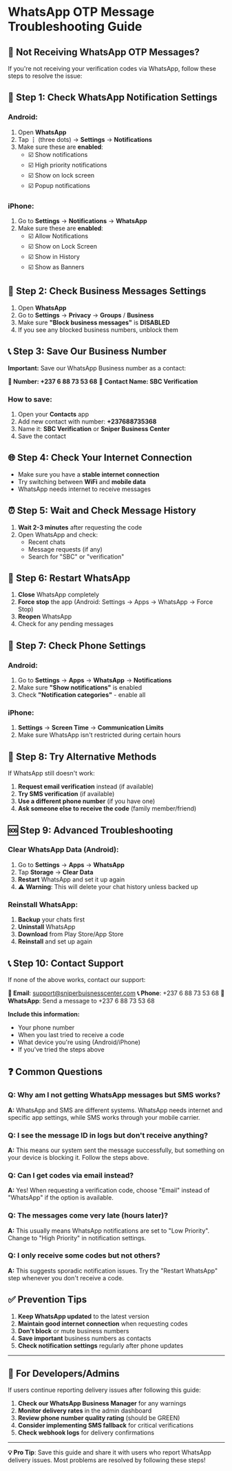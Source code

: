 # WhatsApp OTP Message Troubleshooting Guide

## 🚨 Not Receiving WhatsApp OTP Messages?

If you're not receiving your verification codes via WhatsApp, follow these steps to resolve the issue:

## 📱 Step 1: Check WhatsApp Notification Settings

### Android:
1. Open **WhatsApp**
2. Tap **⋮** (three dots) → **Settings** → **Notifications**
3. Make sure these are **enabled**:
   - ☑️ Show notifications
   - ☑️ High priority notifications
   - ☑️ Show on lock screen
   - ☑️ Popup notifications

### iPhone:
1. Go to **Settings** → **Notifications** → **WhatsApp**
2. Make sure these are **enabled**:
   - ☑️ Allow Notifications
   - ☑️ Show on Lock Screen
   - ☑️ Show in History
   - ☑️ Show as Banners

## 🔕 Step 2: Check Business Messages Settings

1. Open **WhatsApp**
2. Go to **Settings** → **Privacy** → **Groups** / **Business**
3. Make sure **"Block business messages"** is **DISABLED**
4. If you see any blocked business numbers, unblock them

## 📞 Step 3: Save Our Business Number

**Important:** Save our WhatsApp Business number as a contact:

**📱 Number: +237 6 88 73 53 68**
**📝 Contact Name: SBC Verification**

### How to save:
1. Open your **Contacts** app
2. Add new contact with number: **+237688735368**
3. Name it: **SBC Verification** or **Sniper Business Center**
4. Save the contact

## 🌐 Step 4: Check Your Internet Connection

- Make sure you have a **stable internet connection**
- Try switching between **WiFi** and **mobile data**
- WhatsApp needs internet to receive messages

## ⏰ Step 5: Wait and Check Message History

1. **Wait 2-3 minutes** after requesting the code
2. Open WhatsApp and check:
   - Recent chats
   - Message requests (if any)
   - Search for "SBC" or "verification"

## 🔄 Step 6: Restart WhatsApp

1. **Close** WhatsApp completely
2. **Force stop** the app (Android: Settings → Apps → WhatsApp → Force Stop)
3. **Reopen** WhatsApp
4. Check for any pending messages

## 📱 Step 7: Check Phone Settings

### Android:
1. Go to **Settings** → **Apps** → **WhatsApp** → **Notifications**
2. Make sure **"Show notifications"** is enabled
3. Check **"Notification categories"** - enable all

### iPhone:
1. **Settings** → **Screen Time** → **Communication Limits**
2. Make sure WhatsApp isn't restricted during certain hours

## 🔧 Step 8: Try Alternative Methods

If WhatsApp still doesn't work:

1. **Request email verification** instead (if available)
2. **Try SMS verification** (if available)
3. **Use a different phone number** (if you have one)
4. **Ask someone else to receive the code** (family member/friend)

## 🆘 Step 9: Advanced Troubleshooting

### Clear WhatsApp Data (Android):
1. Go to **Settings** → **Apps** → **WhatsApp**
2. Tap **Storage** → **Clear Data**
3. **Restart** WhatsApp and set it up again
4. ⚠️ **Warning**: This will delete your chat history unless backed up

### Reinstall WhatsApp:
1. **Backup** your chats first
2. **Uninstall** WhatsApp
3. **Download** from Play Store/App Store
4. **Reinstall** and set up again

## 📞 Step 10: Contact Support

If none of the above works, contact our support:

**📧 Email**: support@sniperbuisnesscenter.com
**📞 Phone**: +237 6 88 73 53 68
**💬 WhatsApp**: Send a message to +237 6 88 73 53 68

**Include this information:**
- Your phone number
- When you last tried to receive a code
- What device you're using (Android/iPhone)
- If you've tried the steps above

## ❓ Common Questions

### Q: Why am I not getting WhatsApp messages but SMS works?
**A:** WhatsApp and SMS are different systems. WhatsApp needs internet and specific app settings, while SMS works through your mobile carrier.

### Q: I see the message ID in logs but don't receive anything?
**A:** This means our system sent the message successfully, but something on your device is blocking it. Follow the steps above.

### Q: Can I get codes via email instead?
**A:** Yes! When requesting a verification code, choose "Email" instead of "WhatsApp" if the option is available.

### Q: The messages come very late (hours later)?
**A:** This usually means WhatsApp notifications are set to "Low Priority". Change to "High Priority" in notification settings.

### Q: I only receive some codes but not others?
**A:** This suggests sporadic notification issues. Try the "Restart WhatsApp" step whenever you don't receive a code.

## ✅ Prevention Tips

1. **Keep WhatsApp updated** to the latest version
2. **Maintain good internet connection** when requesting codes
3. **Don't block** or mute business numbers
4. **Save important** business numbers as contacts
5. **Check notification settings** regularly after phone updates

---

## 🔧 For Developers/Admins

If users continue reporting delivery issues after following this guide:

1. **Check our WhatsApp Business Manager** for any warnings
2. **Monitor delivery rates** in the admin dashboard
3. **Review phone number quality rating** (should be GREEN)
4. **Consider implementing SMS fallback** for critical verifications
5. **Check webhook logs** for delivery confirmations

---

**💡 Pro Tip**: Save this guide and share it with users who report WhatsApp delivery issues. Most problems are resolved by following these steps! 